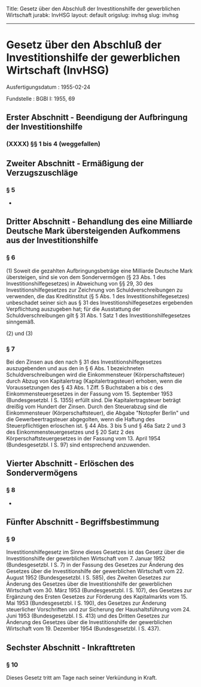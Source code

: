 Title: Gesetz über den Abschluß der Investitionshilfe der gewerblichen Wirtschaft
jurabk: InvHSG
layout: default
origslug: invhsg
slug: invhsg

---

# Gesetz über den Abschluß der Investitionshilfe der gewerblichen Wirtschaft (InvHSG)

Ausfertigungsdatum
:   1955-02-24

Fundstelle
:   BGBl I: 1955, 69



## Erster Abschnitt - Beendigung der Aufbringung der Investitionshilfe



### (XXXX) §§ 1 bis 4 (weggefallen)



## Zweiter Abschnitt - Ermäßigung der Verzugszuschläge



### § 5

-


## Dritter Abschnitt - Behandlung des eine Milliarde Deutsche Mark übersteigenden Aufkommens aus der Investitionshilfe



### § 6

(1) Soweit die gezahlten Aufbringungsbeträge eine Milliarde Deutsche
Mark übersteigen, sind sie von dem Sondervermögen (§ 23 Abs. 1 des
Investitionshilfegesetzes) in Abweichung von §§ 29, 30 des
Investitionshilfegesetzes zur Zeichnung von Schuldverschreibungen zu
verwenden, die das Kreditinstitut (§ 5 Abs. 1 des
Investitionshilfegesetzes) unbeschadet seiner sich aus § 31 des
Investitionshilfegesetzes ergebenden Verpflichtung auszugeben hat; für
die Ausstattung der Schuldverschreibungen gilt § 31 Abs. 1 Satz 1 des
Investitionshilfegesetzes sinngemäß.

(2) und (3)


### § 7

Bei den Zinsen aus den nach § 31 des Investitionshilfegesetzes
auszugebenden und aus den in § 6 Abs. 1 bezeichneten
Schuldverschreibungen wird die Einkommensteuer (Körperschaftsteuer)
durch Abzug von Kapitalertrag (Kapitalertragsteuer) erhoben, wenn die
Voraussetzungen des § 43 Abs. 1 Ziff. 5 Buchstaben a bis c des
Einkommensteuergesetzes in der Fassung vom 15. September 1953
(Bundesgesetzbl. I S. 1355) erfüllt sind. Die Kapitalertragsteuer
beträgt dreißig vom Hundert der Zinsen. Durch den Steuerabzug sind die
Einkommensteuer (Körperschaftsteuer),
die Abgabe "Notopfer Berlin"              und die Gewerbeertragsteuer
abgegolten, wenn die Haftung des Steuerpflichtigen erloschen ist. § 44
Abs. 3 bis 5 und § 46a Satz 2 und 3 des Einkommensteuergesetzes und §
20 Satz 2 des Körperschaftsteuergesetzes in der Fassung vom 13. April
1954 (Bundesgesetzbl. I S. 97) sind entsprechend anzuwenden.


## Vierter Abschnitt - Erlöschen des Sondervermögens



### § 8

-


## Fünfter Abschnitt - Begriffsbestimmung



### § 9

Investitionshilfegesetz im Sinne dieses Gesetzes ist das Gesetz über
die Investitionshilfe der gewerblichen Wirtschaft vom 7. Januar 1952
(Bundesgesetzbl. I S. 7) in der Fassung des Gesetzes zur Änderung des
Gesetzes über die Investitionshilfe der gewerblichen Wirtschaft vom
22\. August 1952 (Bundesgesetzbl. I S. 585), des Zweiten Gesetzes zur
Änderung des Gesetzes über die Investitionshilfe der gewerblichen
Wirtschaft vom 30. März 1953 (Bundesgesetzbl. I S. 107), des Gesetzes
zur Ergänzung des Ersten Gesetzes zur Förderung des Kapitalmarkts vom
15\. Mai 1953 (Bundesgesetzbl. I S. 190), des Gesetzes zur Änderung
steuerlicher Vorschriften und zur Sicherung der Haushaltsführung vom
24\. Juni 1953 (Bundesgesetzbl. I S. 413) und des Dritten Gesetzes zur
Änderung des Gesetzes über die Investitionshilfe der gewerblichen
Wirtschaft vom 19. Dezember 1954 (Bundesgesetzbl. I S. 437).


## Sechster Abschnitt - Inkrafttreten



### § 10

Dieses Gesetz tritt am Tage nach seiner Verkündung in Kraft.

